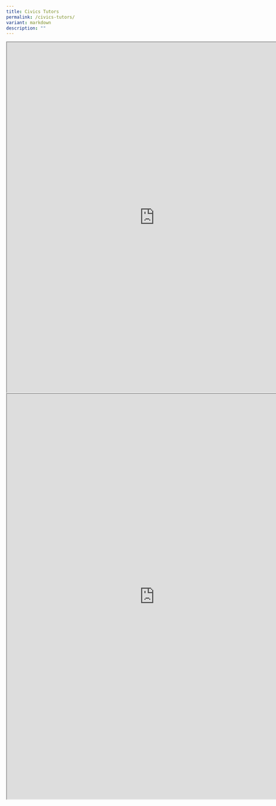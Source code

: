 ```yaml
---
title: Civics Tutors
permalink: /civics-tutors/
variant: markdown
description: ""
---
```

<iframe src="https://docs.google.com/document/d/e/2PACX-1vRU-d8eWuB9bNprH9VK70EoKazYlCxM145LJrdaApPbqrmWKhkb5zCN9DhNKjUiBHYsi6BC_95XkFq5/pub?embedded=true" width="800px" height="950px" scrolling="no"></iframe>

<iframe src="https://docs.google.com/document/d/e/2PACX-1vTAZYGIVA8JeJgAbz3B2YAaqnz2oaOkc72D0sZB4xGInlldMsgUV4xUUUfTlMcBOXnISFWmiXiiHb88/pub?embedded=true" width="800px" height="1100px" scrolling="no"></iframe>


